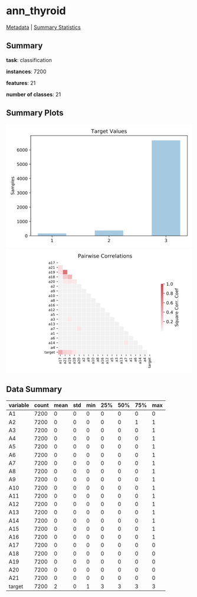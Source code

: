 # ann_thyroid

[Metadata](metadata.yaml) | [Summary Statistics](summary_stats.csv)

## Summary

**task**: classification

**instances**: 7200

**features**: 21

**number of classes**: 21

## Summary Plots

![Labels](label.svg)
![Corr](corr.svg)

## Data Summary

|	variable	|	count	|	mean	|	std	|	min	|	25%	|	50%	|	75%	|	max|
| --- | --- | --- | --- | --- | --- | --- | --- | --- |
|	A1	|	7200	|	0	|	0	|	0	|	0	|	0	|	0	|	0
|	A2	|	7200	|	0	|	0	|	0	|	0	|	0	|	1	|	1
|	A3	|	7200	|	0	|	0	|	0	|	0	|	0	|	0	|	1
|	A4	|	7200	|	0	|	0	|	0	|	0	|	0	|	0	|	1
|	A5	|	7200	|	0	|	0	|	0	|	0	|	0	|	0	|	1
|	A6	|	7200	|	0	|	0	|	0	|	0	|	0	|	0	|	1
|	A7	|	7200	|	0	|	0	|	0	|	0	|	0	|	0	|	1
|	A8	|	7200	|	0	|	0	|	0	|	0	|	0	|	0	|	1
|	A9	|	7200	|	0	|	0	|	0	|	0	|	0	|	0	|	1
|	A10	|	7200	|	0	|	0	|	0	|	0	|	0	|	0	|	1
|	A11	|	7200	|	0	|	0	|	0	|	0	|	0	|	0	|	1
|	A12	|	7200	|	0	|	0	|	0	|	0	|	0	|	0	|	1
|	A13	|	7200	|	0	|	0	|	0	|	0	|	0	|	0	|	1
|	A14	|	7200	|	0	|	0	|	0	|	0	|	0	|	0	|	1
|	A15	|	7200	|	0	|	0	|	0	|	0	|	0	|	0	|	1
|	A16	|	7200	|	0	|	0	|	0	|	0	|	0	|	0	|	1
|	A17	|	7200	|	0	|	0	|	0	|	0	|	0	|	0	|	0
|	A18	|	7200	|	0	|	0	|	0	|	0	|	0	|	0	|	0
|	A19	|	7200	|	0	|	0	|	0	|	0	|	0	|	0	|	0
|	A20	|	7200	|	0	|	0	|	0	|	0	|	0	|	0	|	0
|	A21	|	7200	|	0	|	0	|	0	|	0	|	0	|	0	|	0
|	target	|	7200	|	2	|	0	|	1	|	3	|	3	|	3	|	3
